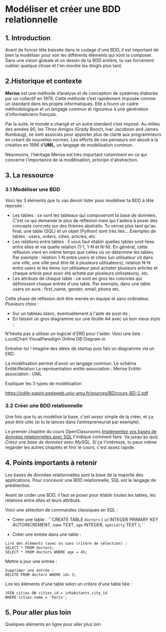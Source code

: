 # Modéliser et créer une BDD relationnelle

## 1. Introduction
Avant de foncer tête baissée dans le codage d'une BDD, il est important de bien la modéliser pour voir les différents éléments qui vont la composer. Sans une vision globale et un dessin de ta BDD entière, tu vas forcément oublier quelque chose et t'en mordre les doigts plus tard.

## 2.Historique et contexte
**Merise** est une méthode d’analyse et de conception de systèmes élaborée par un collectif en 1979. Cette méthode s’est rapidement imposée comme un standard dans les projets informatiques. Elle a fourni un cadre méthodologique et un langage commun et rigoureux à une génération d'informaticiens français.

Par la suite, le monde a changé et un autre standard s’est imposé. Au milieu des années 90, les *Three Amigos* (Grady Booch, Ivar Jacobson and James Rumbaug), se sont associés pour apporter plus de clarté aux programmeurs en créant de nouvelles normes. Les efforts de ces penseurs ont abouti à la création en 1996 d'**UML**, un langage de modélisation commun.

Néanmoins, l'héritage Merise est très important notamment en ce qui concerne l'importance de la modélisation, principe d'abstraction.


## 3. La ressource

### 3.1 Modéliser une BDD

Voici les 3 éléments que tu vas devoir lister pour modéliser ta BDD à tête reposée :

- Les tables : ce sont les tableaux qui composeront ta base de données. C'est ce qui demande le plus de réflexion mais qui t'aidera à poser des concepts concrets sur des thèmes abstraits. Tu verras plus tard qu'au final, une table (SQL) et un objet (Python) sont très liés... Exemples de tables : users, orders, cities, articles, etc.
- Les relations entre tables : il vous faut établir quelles tables sont liées entre elles et via quelle relation (1-1, 1-N et N-N). En général, cette réflexion vient en même temps que celles où on détermine les tables. Par exemple : relation 1-N entre users et cities (un utilisateur vit dans une ville, une ville peut être lié à plusieurs utilisateurs), relation N-N entre users et les items (un utilisateur peut acheter plusieurs articles et chaque article peut avoir été acheté par plusieurs utilisateurs), etc.
- Les attributs de chaque table : ce sont en gros les colonnes qui définissent chaque entrée d'une table. Par exemple, dans une table users on aura : first_name, gender, email, phone etc.

Cette phase de réflexion doit être menée en équipe et sans ordinateur. Plusieurs choix :
- Sur un tableau blanc, éventuellement à l'aide de post-its ;
- En faisant un gros diagramme sur une feuille A4 avec un bon vieux stylo ;

N'hésite pas à utiliser un logiciel d'ERD pour t'aider. Voici une liste :
LucidChart
VisualParadigm Online
DB Diagram.io

Entraîne-toi ! Imagine des idées de startup puis fais un diagramme via un ERD.




La modélisation permet d'avoir un langage commun. 
Le schéma Entité/Relation
La représentation entité-association : Merise
Entité-association : UML


Expliquer les 3 types de modélisation

https://odile-papini.pedaweb.univ-amu.fr/sources/BD/cours-BD-2.pdf

### 3.2 Créer une BDD relationnelle

Une fois que tu as modélisé la base, c'est assez simple de la créer, et ça peut être utile (si tu te lances dans l'entrepreneuriat par exemple).

Le premier chapitre du cours OpenClassrooms [Implémentez vos bases de données relationnelles avec SQL](https://openclassrooms.com/fr/courses/6971126-implementez-vos-bases-de-donnees-relationnelles-avec-sql) t'indique comment faire. Va jusqu'au quiz *Créez une base de données avec MySQL*. Si ça t'intéresse, tu peux même regarder les autres chapites et finir le cours, c'est assez rapide.

## 4. Points importants à retenir

Les bases de données relationnelles sont la base de la majorité des applications. Pour concevoir une BDD relationnelle, SQL est le langage de prédilection.

Avant de coder une BDD, il faut se poser pour établir toutes les tables, les relations entre elles et leurs attributs.

Voici une sélection de commandes classiques en SQL :

- Créer une table :
```CREATE TABLE `doctors` (
`id` INTEGER PRIMARY KEY AUTOINCREMENT, `name` TEXT,
`age` INTEGER,
`specialty` TEXT
);
``

- Créer une entrée dans une table :
```INSERT INTO doctors (name, age, specialty) VALUES ('Dr. Dolladille', 45, 'Dentist');
Lire des éléments (avec ou sans critère de sélection) :
SELECT * FROM doctors;
SELECT * FROM doctors WHERE age = 45;
```

Mettre à jour une entrée :
```UPDATE doctors SET age = 40, name = 'John Smith' WHERE id = 3;
Supprimer une entrée :
DELETE FROM doctors WHERE id= 3;
```

Lire les éléments d'une table selon un critère d'une table liée :
```SELECT * FROM inhabitants
JOIN cities ON cities.id = inhabitants.city_id
WHERE cities.name = 'Paris';
```


## 5. Pour aller plus loin
Quelques éléments en ligne pour aller plus loin
